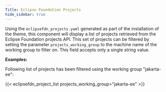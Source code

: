 ```yaml
---
Title: Eclipse Foundation Projects
hide_sidebar: true
---
```


Using the `eclipsefdn_projects.yaml` generated as part of the installation of the theme, this component will display a list of projects retrieved from the Eclipse Foundation projects API. This set of projects can be filtered by setting the  parameter `projects_working_group` to the machine name of the working group to filter on. This field accepts only a single string value.

**Examples:**

Following list of projects has been filtered using the working group "jakarta-ee":

{{< eclipsefdn_project_list projects_working_group="jakarta-ee" >}}
